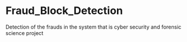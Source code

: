 # Fraud_Block_Detection
Detection of the frauds in the system that is cyber security and forensic science project
